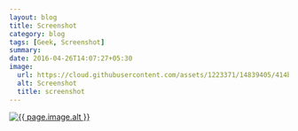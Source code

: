```yaml
---
layout: blog
title: Screenshot
category: blog
tags: [Geek, Screenshot]
summary:
date: 2016-04-26T14:07:27+05:30
image:
  url: https://cloud.githubusercontent.com/assets/1223371/14839405/414b3b22-0bf0-11e6-92df-871be061a934.png
  alt: Screenshot
  title: screenshot
---
```

<a href="http://www.amazon.com/Panoware-Windows-Failure-Computer-T-shirt/dp/B00NACIL9W/ref=as_li_ss_tl">
<img src="{{ page.image.url }}" alt="{{ page.image.alt }}" title="{{ page.image.title }}">
</a>
